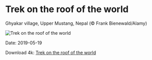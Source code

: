 # Trek on the roof of the world

Ghyakar village, Upper Mustang, Nepal (© Frank Bienewald/Alamy)

![Trek on the roof of the world](https://bing.com/th?id=OHR.Ghyakar_EN-US8536444823_UHD.jpg&rf=LaDigue_UHD.jpg&pid=hp&w=1024&h=576)

Date: 2019-05-19

Download 4k: [Trek on the roof of the world](https://bing.com/th?id=OHR.Ghyakar_EN-US8536444823_UHD.jpg&rf=LaDigue_UHD.jpg&pid=hp&w=3840&h=2160)

